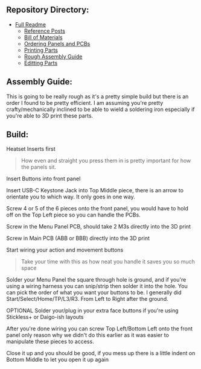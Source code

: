 ## Repository Directory:
* [Full Readme](https://github.com/phazil/Purple-Project-Redux/blob/main/README.md)
	* [Reference Posts](https://github.com/phazil/Purple-Project-Redux/blob/main/Docs/Inspiration%20Posts.md)
	* [Bill of Materials](https://github.com/phazil/Purple-Project-Redux/blob/main/Docs/Bill%20of%20Materials.md)
   	* [Ordering Panels and PCBs](https://github.com/phazil/Purple-Project-Redux/blob/main/Docs/Ordering%20Guide.md)
 	* [Printing Parts](https://github.com/phazil/Purple-Project-Redux/blob/main/Docs/Printing%20Parts.md)
	* [Rough Assembly Guide](https://github.com/phazil/Purple-Project-Redux/blob/main/Docs/Assembly%20Guide.md)
 	* [Editting Parts](https://github.com/phazil/Purple-Project-Redux/blob/main/Docs/Editting%20Parts.md)

## Assembly Guide:

This is going to be really rough as it's a pretty simple build but there is an order I found to be pretty efficient. I am assuming you're pretty crafty/mechanically inclined to be able to wield a soldering iron especially if you're able to 3D print these parts.

## Build:

Heatset Inserts first
  > How even and straight you press them in is pretty important for how the panels sit.

Insert Buttons into front panel

Insert USB-C Keystone Jack into Top Middle piece, there is an arrow to orientate you to which way. It only goes in one way.

Screw 4 or 5 of the 6 pieces onto the front panel, you would have to hold off on the Top Left piece so you can handle the PCBs.

Screw in the Menu Panel PCB, should take 2 M3s directly into the 3D print

Screw in Main PCB (ABB or BBB) directly into the 3D print

Start wiring your action and movement buttons
  > Take your time with this as how neat you handle it saves you so much space

Solder your Menu Panel the square through hole is ground, and if you're using a wiring harness you can snip/strip then solder it into the hole. You can pick the order of what you want your buttons to be. I generally did Start/Select/Home/TP/L3/R3. From Left to Right after the ground.

OPTIONAL Solder your/plug in your extra face buttons if you're using Stickless+ or Daigo-ish layouts

After you're done wiring you can screw Top Left/Bottom Left onto the front panel only reason why we didn't do this earlier as it was easier to manipulate these pieces to access.

Close it up and you should be good, if you mess up there is a little indent on Bottom Middle to let you open it up again
